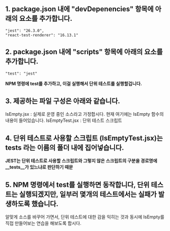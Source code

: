 ## 1. package.json 내에 "devDepenencies" 항목에 아래의 요소를 추가합니다.<br>

```
"jest": "26.3.0",
"react-test-renderer": "16.13.1"
```

## 2. package.json 내에 "scripts" 항목에 아래의 요소를 추가합니다.<br>

```
"test": "jest"
```

<b>NPM 명령에 test를 추가하고, 이걸 실행해서 단위 테스트를 실행할겁니다.</b>

## 3. 제공하는 파일 구성은 아래와 같습니다.

IsEmpty.jsx : 실제로 운영 중인 소스라고 가정합시다. 현재 여기에는 IsEmpty 함수의 내용이 들어있습니다.
IsEmptyTest.jsx : 단위 테스트 스크립트

## 4. 단위 테스트로 사용할 스크립트 (IsEmptyTest.jsx)는 __tests__ 라는 이름의 폴더 내에 집어넣습니다. <br>

<b>JEST는 단위 테스트로 사용할 스크립트와 그렇지 않은 스크립트의 구분을 경로명에 __tests__가 있느냐로 판단하기 때문</b><br>

## 5. NPM 명령에서 test를 실행하면 동작합니다, 단위 테스트는 실행되겠지만, 일부러 몇개의 테스트에서는 실패가 발생하도록 했습니다.</br>
알맞게 소스를 바꾸어 가면서, 단위 테스트에 대한 감을 익히는 것과 동시에 IsEmpty를 직접 만들어보는 연습을 해보도록 합시다.
